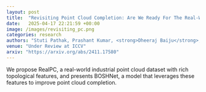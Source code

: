 ```yaml
---
layout: post
title:  "Revisiting Point Cloud Completion: Are We Ready For The Real-World?"
date:   2025-04-17 22:21:59 +00:00
image: /images/revisiting_pc.png
categories: research
authors: "Stuti Pathak, Prashant Kumar, <strong>Dheeraj Baiju</strong>, Nicholus Mboga, Gunther Steenackers, Rudi Penne"
venue: "Under Review at ICCV"
arxiv: "https://arxiv.org/abs/2411.17580"
---
```

We propose RealPC, a real-world industrial point cloud dataset with rich topological features, and presents BOSHNet, a model that leverages these features to improve point cloud completion.

